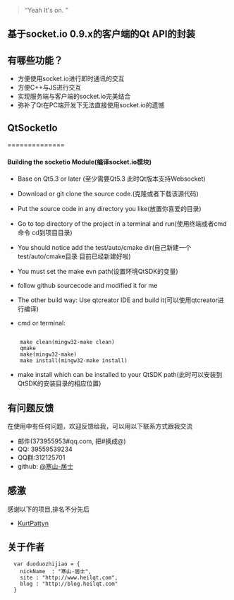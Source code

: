 
> “Yeah It's on. ”

## 基于socket.io 0.9.x的客户端的Qt API的封装

## 有哪些功能？

* 方便使用socket.io进行即时通讯的交互
* 方便C++与JS进行交互
* 实现服务端与客户端的socket.io完美结合
* 弥补了Qt在PC端开发下无法直接使用socket.io的遗憾

## QtSocketIo

 ==============

 #### Building the socketio Module(编译socket.io模块)

 * Base on Qt5.3 or later (至少需要Qt5.3 此时Qt版本支持Websocket)

 * Download or git clone the source code.(克隆或者下载该源代码)

 * Put the source code in any directory you like(放置你喜爱的目录)

 * Go to top directory of the project in a terminal and run(使用终端或者cmd命令 cd到项目目录)

 * You should notice add the test/auto/cmake dir(自己新建一个test/auto/cmake目录 目前已经新建好啦)

 * You must set the make evn path(设置环境QtSDK的变量)

 * follow github sourcecode and modified it for me

 * The other build way: Use qtcreator IDE and build it(可以使用qtcreator进行编译)

 *  cmd or terminal:

 ```

     make clean(mingw32-make clean)
     qmake
     make(mingw32-make)
     make install(mingw32-make install)

 ```
 * make install which can be installed to your QtSDK path(此时可以安装到QtSDK的安装目录的相应位置)

## 有问题反馈
在使用中有任何问题，欢迎反馈给我，可以用以下联系方式跟我交流

* 邮件(373955953#qq.com, 把#换成@)
* QQ: 39559539234
* QQ群:312125701
* github: [@寒山-居士](https://github.com/toby20130333)

## 感激
感谢以下的项目,排名不分先后

* [KurtPattyn](https://github.com/KurtPattyn/QtSocketIo)

## 关于作者

```
  var duoduozhijiao = {
    nickName  : "寒山-居士",
    site : "http://www.heilqt.com",
    blog : "http://blog.heilqt.com"
  }

```